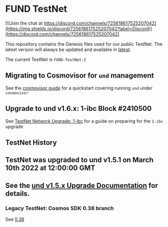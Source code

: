 # FUND TestNet

[![Join the chat at https://discord.com/channels/725618617525207042](https://img.shields.io/discord/725618617525207042?label=Discord)](https://discord.com/channels/725618617525207042)

This repository contains the Genesis files used for our public TestNet. The latest version will always be 
updated and available in [latest](https://github.com/unification-com/testnet/tree/master/latest).  

The current TestNet is `FUND-TestNet-2`

## Migrating to Cosmovisor for `und` management

See the [cosmovisor guide](cosmovisor.md) for a quickstart covering running `und` under `cosmovisor`

## Upgrade to und v1.6.x: 1-ibc Block #2410500

See [TestNet Network Upgrade: 1-ibc](1-ibc_upgrade.md) for a guide on preparing for the `1-ibc` upgrade

## TestNet History

## TestNet was upgraded to und v1.5.1 on March 10th 2022 at 12:00:00 GMT
## See the [und v1.5.x Upgrade Documentation](legacy/0.42/042_upgrade.md) for details.

### Legacy TestNet: Cosmos SDK 0.38 branch

See [0.38](legacy/0.38/README.md)
